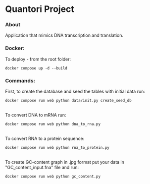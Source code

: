 # Quantori Project

### About

Application that mimics DNA transcription and translation.

### Docker:

To deploy - from the root folder:

```
docker compose up -d --build
```

### Commands:

First, to create the database and seed the tables with initial data run:

```
docker compose run web python data/init.py create_seed_db
```

<br />
To convert DNA to mRNA run:

```
docker compose run web python dna_to_rna.py
```

<br />
To convert RNA to a protein sequence:

```
docker compose run web python rna_to_protein.py
```

<br />
To create GC-content graph in .jpg format put your data in "GC_content_input.fna" file and run:

```
docker compose run web python gc_content.py
```